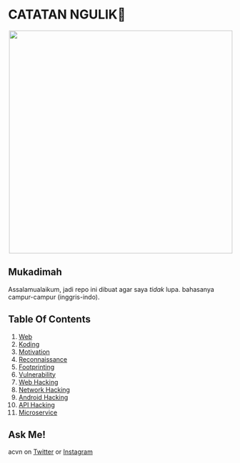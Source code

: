 # CATATAN NGULIK:rocket:

<p align="center"><img src="https://user-images.githubusercontent.com/52058660/89849631-14093c80-dbb3-11ea-9e04-a67d5758b904.jpg" width="500"></p>

## Mukadimah
Assalamualaikum, jadi repo ini dibuat agar saya *tidak* lupa. bahasanya campur-campur (inggris-indo).

## Table Of Contents
1. [Web](https://github.com/acvn/b3lajar/tree/master/web.md)
2. [Koding](https://github.com/acvn/catngul/blob/master/code.md)
3. [Motivation](https://github.com/acvn/b3lajar/blob/master/motivation.md)
4. [Reconnaissance](https://github.com/acvn/b3lajar/blob/master/rekon)
6. [Footprinting](https://github.com/acvn/catngul/blob/master/foot.md)
7. [Vulnerability](https://github.com/acvn/b3lajar/blob/master/vuln)
8. [Web Hacking](https://github.com/acvn/b3lajar/blob/master/steps.md)
9. [Network Hacking](https://github.com/acvn/b3lajar/blob/master/netsec.md)
10. [Android Hacking](https://github.com/acvn/catngul/blob/master/androsec)
11. [API Hacking](https://github.com/acvn/catngul/blob/master/apihack.md)
12. [Microservice](https://github.com/acvn/catngul/blob/master/microservice.md)
   
## Ask Me!
acvn on [Twitter](https://twitter.com/aldi__satria) or [Instagram](https://www.instagram.com/aldi___satria/)
